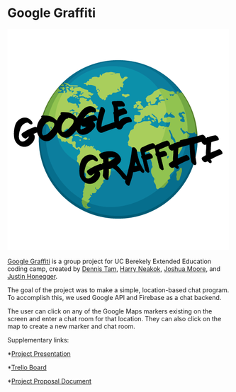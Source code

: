 # Google Graffiti

![Google Graffiti Logo](assets/images/google_graffiti_logo.png)

[Google Graffiti](https://teamfirstproject.github.io/GoogleGrafitti/) is a group project for UC Berekely Extended Education coding camp, created by [Dennis Tam](https://github.com/saikay), [Harry Neakok](https://github.com/Harryneakok), [Joshua Moore](https://github.com/joshmoore2003), and [Justin Honegger](https://github.com/Skarrggit).

The goal of the project was to make a simple, location-based chat program. To accomplish this, we used Google API and Firebase as a chat backend.

The user can click on any of the Google Maps markers existing on the screen and enter a chat room for that location. They can also click on the map to create a new marker and chat room.

Supplementary links:

*[Project Presentation](https://docs.google.com/presentation/d/1Rwv2XuF_TnyRve9qnTL6SF9_FZHvjptNy1e0zz0J4PU/edit?userstoinvite=hcneakok@gmail.com&ts=5be3a2f7&actionButton=1#slide=id.g46cca724e4_0_131)

*[Trello Board](https://trello.com/b/7Sr8nISU/project-tasks)

*[Project Proposal Document](https://docs.google.com/document/d/1v7cyyp4mj83Fq8L1GIzlf53qp43P5S8eSyHVPy8vhm4/edit#heading=h.2gazcsgmxkub)